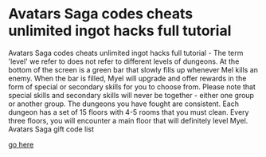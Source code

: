 # Avatars Saga codes cheats unlimited ingot hacks full tutorial

Avatars Saga codes cheats unlimited ingot hacks full tutorial - The term 'level' we refer to does not refer to different levels of dungeons. At the bottom of the screen is a green bar that slowly fills up whenever Mel kills an enemy. When the bar is filled, Myel will upgrade and offer rewards in the form of special or secondary skills for you to choose from. Please note that special skills and secondary skills will never be together - either one group or another group. The dungeons you have fought are consistent. Each dungeon has a set of 15 floors with 4-5 rooms that you must clean. Every three floors, you will encounter a main floor that will definitely level Myel. Avatars Saga gift code list

[go here](https://dengmod.cyou/avatars-saga/)
